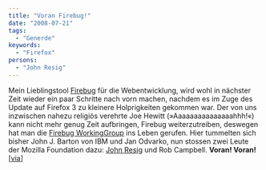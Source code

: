 ```yaml
---
title: "Voran Firebug!"
date: "2008-07-21"
tags:
  - "Generde"
keywords:
  - "Firefox"
persons:
  - "John Resig"
---
```


Mein Lieblingstool [Firebug](http://getfirebug.com) für die Webentwicklung, wird wohl in nächster Zeit wieder ein paar Schritte nach vorn machen, nachdem es im Zuge des Update auf Firefox 3 zu kleinere Holprigkeiten gekommen war. Der von uns inzwischen nahezu religiös verehrte Joe Hewitt (»Aaaaaaaaaaaaaaahhh!«) kann nicht mehr genug Zeit aufbringen, Firebug weiterzutreiben, deswegen hat man die [Firebug WorkingGroup](http://getfirebug.com/workingGroup/) ins Leben gerufen. Hier tummelten sich bisher John J. Barton von IBM und Jan Odvarko, nun stossen zwei Leute der Mozilla Foundation dazu: [John Resig](http://ejohn.org/blog/firebuggin/) und Rob Campbell. **Voran! Voran!** \[[via](http://ajaxian.com/archives/firebug-to-get-a-boost)\]
